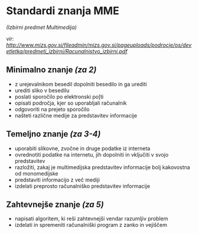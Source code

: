 # Standardi znanja MME #
_(Izbirni predmet Multimedija)_

_vir: http://www.mizs.gov.si/fileadmin/mizs.gov.si/pageuploads/podrocje/os/devetletka/predmeti_izbirni/Racunalnistvo_izbirni.pdf_

## Minimalno znanje _(za 2)_ ##

* z urejevalnikom besedil dopolniti besedilo in ga urediti
* urediti sliko v besedilu
* poslati sporočilo po elektronski po[ti
* opisati področja, kjer so uporabljali računalnik
* odgovoriti na prejeto sporočilo
* našteti različne medije za predstavitev informacije

## Temeljno znanje _(za 3-4)_ ##
* uporabiti slikovne, zvočne in druge podatke iz interneta
* ovrednotiti podatke na internetu, jih dopolniti in vključiti v svojo predstavitev
* razložiti, zakaj je multimedijska predstavitev informacije bolj kakovostna od monomedijske
* predstaviti informacijo z več mediji
* izdelati preprosto računalniško predstavitev informacije

## Zahtevnejše znanje _(za 5)_ ##
* napisati algoritem, ki reši zahtevnejši vendar razumljiv problem
* izdelati in spremeniti računalniški program z zanko in vejiščem

